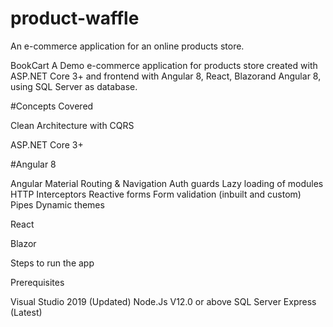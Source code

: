 # product-waffle
An e-commerce application for an online products store.

BookCart
A Demo e-commerce application for products store created with ASP.NET Core 3+ and frontend with Angular 8, React, Blazorand Angular 8, using SQL Server as database.




#Concepts Covered

Clean Architecture with CQRS

ASP.NET Core 3+

#Angular 8

Angular Material
Routing & Navigation
Auth guards
Lazy loading of modules
HTTP Interceptors
Reactive forms
Form validation (inbuilt and custom)
Pipes
Dynamic themes


React

Blazor

Steps to run the app

Prerequisites

Visual Studio 2019 (Updated)
Node.Js V12.0 or above
SQL Server Express (Latest)
